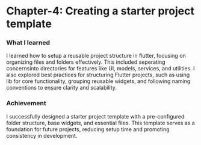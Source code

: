 # Chapter-4: Creating a starter project template
### What I learned
I learned how to setup a reusable project structure in flutter, focusing on organizing files and folders effectively. This included seperating concernsinto directories for features like UI, models, services, and utilities. I also explored best practices for structuring Flutter projects, such as using lib for core functionality, grouping reusable widgets, and following naming conventions to ensure clarity and scalability.

### Achievement
I successfully designed a starter project template with a pre-configured folder structure, base widgets, and essential files. This template serves as a foundation for future projects, reducing setup time and promoting consistency in development.
